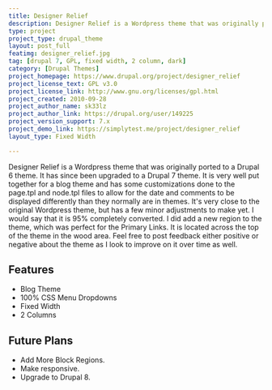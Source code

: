 ```yaml
---
title: Designer Relief
description: Designer Relief is a Wordpress theme that was originally ported to a Drupal 6 theme. It has since been upgraded to a Drupal 7 theme.
type: project
project_type: drupal_theme
layout: post_full
featimg: designer_relief.jpg
tag: [drupal 7, GPL, fixed width, 2 column, dark]
category: [Drupal Themes]
project_homepage: https://www.drupal.org/project/designer_relief
project_license_text: GPL v3.0
project_license_link: http://www.gnu.org/licenses/gpl.html
project_created: 2010-09-28
project_author_name: sk33lz
project_author_link: https://drupal.org/user/149225
project_version_support: 7.x
project_demo_link: https://simplytest.me/project/designer_relief 
layout_type: Fixed Width

---
```

Designer Relief is a Wordpress theme that was originally ported to a Drupal 6 theme. It has since been upgraded to a Drupal 7 theme. It is very well put together for a blog theme and has some customizations done to the page.tpl and node.tpl files to allow for the date and comments to be displayed differently than they normally are in themes. It's very close to the original Wordpress theme, but has a few minor adjustments to make yet. I would say that it is 95% completely converted. I did add a new region to the theme, which was perfect for the Primary Links. It is located across the top of the theme in the wood area. Feel free to post feedback either positive or negative about the theme as I look to improve on it over time as well.

## Features
- Blog Theme
- 100% CSS Menu Dropdowns
- Fixed Width
- 2 Columns

## Future Plans

- Add More Block Regions.
- Make responsive.
- Upgrade to Drupal 8.
